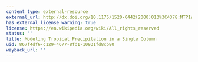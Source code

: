 ```yaml
---
content_type: external-resource
external_url: http://dx.doi.org/10.1175/1520-0442(2000)013%3C4378:MTPIAS%3E2.0.CO;2
has_external_license_warning: true
license: https://en.wikipedia.org/wiki/All_rights_reserved
status: ''
title: Modeling Tropical Precipitation in a Single Column
uid: 867f4df6-c129-4677-8fd1-10931fd8cb80
wayback_url: ''
---
```

